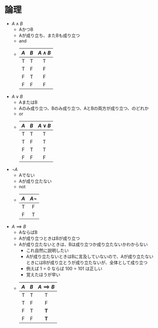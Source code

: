# 論理

- $A \land B$
  - AかつB
  - Aが成り立ち、またBも成り立つ
  - and
  - |$A$|$B$|$A \land B$|
    |:-:|:-:|:-:|
    | T | T | T |
    | T | F | F |
    | F | T | F |
    | F | F | F |
- $A \lor B$
  - AまたはB
  - Aのみ成り立つ、Bのみ成り立つ、AとBの両方が成り立つ、のどれか
  - or
  - |$A$|$B$|$A \lor B$|
    |:-:|:-:|:-:|
    | T | T | T |
    | T | F | T |
    | F | T | T |
    | F | F | F |
- $\lnot A$
  - Aでない
  - Aが成り立たない
  - not
  - |$A$|$A \lnot$|
    |:-:|:-:|
    | T | F |
    | F | T |
- $A \implies B$
  - AならばB
  - Aが成り立つときはBが成り立つ
  - Aが成り立たないときは、Bは成り立つか成り立たないかわからない
    - これ自然に説明したい
    - Aが成り立たないときはBに言及していないので、Aが成り立たないときにはBが成り立とうが成り立たないが、全体として成り立つ
    - 例えば $1 = 0$ ならば $100 = 101$ は正しい
    - 覚えたほうが早い
  - |$A$|$B$|$A \implies B$|
    |:-:|:-:| :-: |
    | T | T |  T  |
    | T | F |  F  |
    | F | T |**T**|
    | F | F |**T**|
